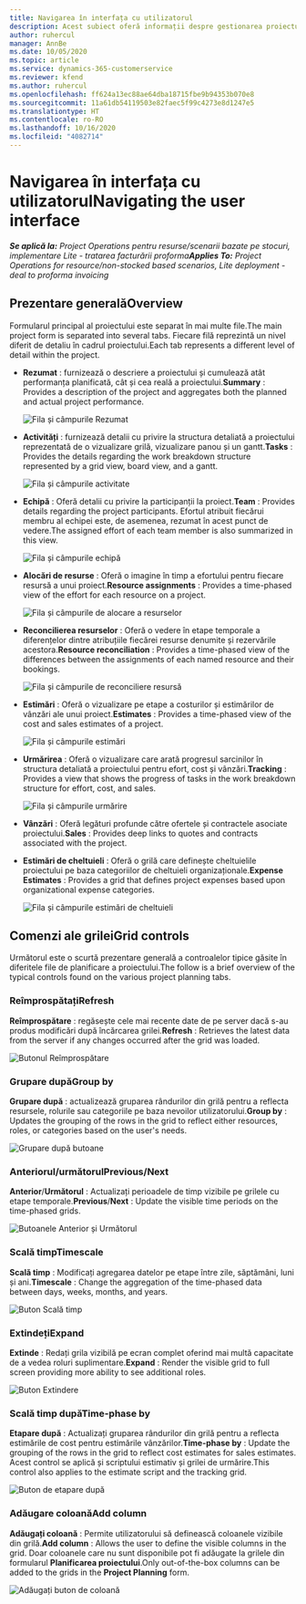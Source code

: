 ```yaml
---
title: Navigarea în interfața cu utilizatorul
description: Acest subiect oferă informații despre gestionarea proiectului în Dynamics 365 Project operations.
author: ruhercul
manager: AnnBe
ms.date: 10/05/2020
ms.topic: article
ms.service: dynamics-365-customerservice
ms.reviewer: kfend
ms.author: ruhercul
ms.openlocfilehash: ff624a13ec88ae64dba18715fbe9b94353b070e8
ms.sourcegitcommit: 11a61db54119503e82faec5f99c4273e8d1247e5
ms.translationtype: HT
ms.contentlocale: ro-RO
ms.lasthandoff: 10/16/2020
ms.locfileid: "4082714"
---
```

# <a name="navigating-the-user-interface"></a><span data-ttu-id="c5c16-103">Navigarea în interfața cu utilizatorul</span><span class="sxs-lookup"><span data-stu-id="c5c16-103">Navigating the user interface</span></span>

<span data-ttu-id="c5c16-104">_**Se aplică la:** Project Operations pentru resurse/scenarii bazate pe stocuri, implementare Lite - tratarea facturării proforma_</span><span class="sxs-lookup"><span data-stu-id="c5c16-104">_**Applies To:** Project Operations for resource/non-stocked based scenarios, Lite deployment - deal to proforma invoicing_</span></span>

## <a name="overview"></a><span data-ttu-id="c5c16-105">Prezentare generală</span><span class="sxs-lookup"><span data-stu-id="c5c16-105">Overview</span></span>

<span data-ttu-id="c5c16-106">Formularul principal al proiectului este separat în mai multe file.</span><span class="sxs-lookup"><span data-stu-id="c5c16-106">The main project form is separated into several tabs.</span></span> <span data-ttu-id="c5c16-107">Fiecare filă reprezintă un nivel diferit de detaliu în cadrul proiectului.</span><span class="sxs-lookup"><span data-stu-id="c5c16-107">Each tab represents a different level of detail within the project.</span></span>

- <span data-ttu-id="c5c16-108">**Rezumat** : furnizează o descriere a proiectului și cumulează atât performanța planificată, cât și cea reală a proiectului.</span><span class="sxs-lookup"><span data-stu-id="c5c16-108">**Summary** : Provides a description of the project and aggregates both the planned and actual project performance.</span></span>

    ![Fila și câmpurile Rezumat](media/navigation7.png)

- <span data-ttu-id="c5c16-110">**Activități** : furnizează detalii cu privire la structura detaliată a proiectului reprezentată de o vizualizare grilă, vizualizare panou și un gantt.</span><span class="sxs-lookup"><span data-stu-id="c5c16-110">**Tasks** : Provides the details regarding the work breakdown structure represented by a grid view, board view, and a gantt.</span></span>

    ![Fila și câmpurile activitate](media/navigation8.png)

- <span data-ttu-id="c5c16-112">**Echipă** : Oferă detalii cu privire la participanții la proiect.</span><span class="sxs-lookup"><span data-stu-id="c5c16-112">**Team** : Provides details regarding the project participants.</span></span> <span data-ttu-id="c5c16-113">Efortul atribuit fiecărui membru al echipei este, de asemenea, rezumat în acest punct de vedere.</span><span class="sxs-lookup"><span data-stu-id="c5c16-113">The assigned effort of each team member is also summarized in this view.</span></span>

    ![Fila și câmpurile echipă](media/navigation9.png)

- <span data-ttu-id="c5c16-115">**Alocări de resurse** : Oferă o imagine în timp a efortului pentru fiecare resursă a unui proiect.</span><span class="sxs-lookup"><span data-stu-id="c5c16-115">**Resource assignments** : Provides a time-phased view of the effort for each resource on a project.</span></span>

    ![Fila și câmpurile de alocare a resurselor](media/navigation10.png)

- <span data-ttu-id="c5c16-117">**Reconcilierea resurselor** : Oferă o vedere în etape temporale a diferențelor dintre atribuțiile fiecărei resurse denumite și rezervările acestora.</span><span class="sxs-lookup"><span data-stu-id="c5c16-117">**Resource reconciliation** : Provides a time-phased view of the differences between the assignments of each named resource and their bookings.</span></span>

    ![Fila și câmpurile de reconciliere resursă](media/navigation11.png)

- <span data-ttu-id="c5c16-119">**Estimări** : Oferă o vizualizare pe etape a costurilor și estimărilor de vânzări ale unui proiect.</span><span class="sxs-lookup"><span data-stu-id="c5c16-119">**Estimates** : Provides a time-phased view of the cost and sales estimates of a project.</span></span>

    ![Fila și câmpurile estimări](media/navigation12.png)

- <span data-ttu-id="c5c16-121">**Urmărirea** : Oferă o vizualizare care arată progresul sarcinilor în structura detaliată a proiectului pentru efort, cost și vânzări.</span><span class="sxs-lookup"><span data-stu-id="c5c16-121">**Tracking** : Provides a view that shows the progress of tasks in the work breakdown structure for effort, cost, and sales.</span></span>

    ![Fila și câmpurile urmărire](media/navigation13.png)

- <span data-ttu-id="c5c16-123">**Vânzări** : Oferă legături profunde către ofertele și contractele asociate proiectului.</span><span class="sxs-lookup"><span data-stu-id="c5c16-123">**Sales** : Provides deep links to quotes and contracts associated with the project.</span></span>

- <span data-ttu-id="c5c16-124">**Estimări de cheltuieli** : Oferă o grilă care definește cheltuielile proiectului pe baza categoriilor de cheltuieli organizaționale.</span><span class="sxs-lookup"><span data-stu-id="c5c16-124">**Expense Estimates** : Provides a grid that defines project expenses based upon organizational expense categories.</span></span>

    ![Fila și câmpurile estimări de cheltuieli](media/navigation14.png)

## <a name="grid-controls"></a><span data-ttu-id="c5c16-126">Comenzi ale grilei</span><span class="sxs-lookup"><span data-stu-id="c5c16-126">Grid controls</span></span>

<span data-ttu-id="c5c16-127">Următorul este o scurtă prezentare generală a controalelor tipice găsite în diferitele file de planificare a proiectului.</span><span class="sxs-lookup"><span data-stu-id="c5c16-127">The follow is a brief overview of the typical controls found on the various project planning tabs.</span></span>

### <a name="refresh"></a><span data-ttu-id="c5c16-128">Reîmprospătați</span><span class="sxs-lookup"><span data-stu-id="c5c16-128">Refresh</span></span>

<span data-ttu-id="c5c16-129">**Reîmprospătare** : regăsește cele mai recente date de pe server dacă s-au produs modificări după încărcarea grilei.</span><span class="sxs-lookup"><span data-stu-id="c5c16-129">**Refresh** : Retrieves the latest data from the server if any changes occurred after the grid was loaded.</span></span>

![Butonul Reîmprospătare](media/navigation7.png)

### <a name="group-by"></a><span data-ttu-id="c5c16-131">Grupare după</span><span class="sxs-lookup"><span data-stu-id="c5c16-131">Group by</span></span>

<span data-ttu-id="c5c16-132">**Grupare după** : actualizează gruparea rândurilor din grilă pentru a reflecta resursele, rolurile sau categoriile pe baza nevoilor utilizatorului.</span><span class="sxs-lookup"><span data-stu-id="c5c16-132">**Group by** : Updates the grouping of the rows in the grid to reflect either resources, roles, or categories based on the user's needs.</span></span>

![Grupare după butoane](media/navigation6.png)

### <a name="previousnext"></a><span data-ttu-id="c5c16-134">Anteriorul/următorul</span><span class="sxs-lookup"><span data-stu-id="c5c16-134">Previous/Next</span></span>

<span data-ttu-id="c5c16-135">**Anterior**/**Următorul** : Actualizați perioadele de timp vizibile pe grilele cu etape temporale.</span><span class="sxs-lookup"><span data-stu-id="c5c16-135">**Previous**/**Next** : Update the visible time periods on the time-phased grids.</span></span>

![Butoanele Anterior și Următorul](media/navigation2.png)

### <a name="timescale"></a><span data-ttu-id="c5c16-137">Scală timp</span><span class="sxs-lookup"><span data-stu-id="c5c16-137">Timescale</span></span>

<span data-ttu-id="c5c16-138">**Scală timp** : Modificați agregarea datelor pe etape între zile, săptămâni, luni și ani.</span><span class="sxs-lookup"><span data-stu-id="c5c16-138">**Timescale** : Change the aggregation of the time-phased data between days, weeks, months, and years.</span></span>

![Buton Scală timp](media/navigation3.png)

### <a name="expand"></a><span data-ttu-id="c5c16-140">Extindeți</span><span class="sxs-lookup"><span data-stu-id="c5c16-140">Expand</span></span>

<span data-ttu-id="c5c16-141">**Extinde** : Redați grila vizibilă pe ecran complet oferind mai multă capacitate de a vedea roluri suplimentare.</span><span class="sxs-lookup"><span data-stu-id="c5c16-141">**Expand** : Render the visible grid to full screen providing more ability to see additional roles.</span></span>

![Buton Extindere](media/navigation4.png)

### <a name="time-phase-by"></a><span data-ttu-id="c5c16-143">Scală timp după</span><span class="sxs-lookup"><span data-stu-id="c5c16-143">Time-phase by</span></span>

<span data-ttu-id="c5c16-144">**Etapare după** : Actualizați gruparea rândurilor din grilă pentru a reflecta estimările de cost pentru estimările vânzărilor.</span><span class="sxs-lookup"><span data-stu-id="c5c16-144">**Time-phase by** : Update the grouping of the rows in the grid to reflect cost estimates for sales estimates.</span></span> <span data-ttu-id="c5c16-145">Acest control se aplică și scriptului estimativ și grilei de urmărire.</span><span class="sxs-lookup"><span data-stu-id="c5c16-145">This control also applies to the estimate script and the tracking grid.</span></span>

![Buton de etapare după](media/navigation0.png)

### <a name="add-column"></a><span data-ttu-id="c5c16-147">Adăugare coloană</span><span class="sxs-lookup"><span data-stu-id="c5c16-147">Add column</span></span>

<span data-ttu-id="c5c16-148">**Adăugați coloană** : Permite utilizatorului să definească coloanele vizibile din grilă.</span><span class="sxs-lookup"><span data-stu-id="c5c16-148">**Add column** : Allows the user to define the visible columns in the grid.</span></span> <span data-ttu-id="c5c16-149">Doar coloanele care nu sunt disponibile pot fi adăugate la grilele din formularul **Planificarea proiectului**.</span><span class="sxs-lookup"><span data-stu-id="c5c16-149">Only out-of-the-box columns can be added to the grids in the **Project Planning** form.</span></span>

![Adăugați buton de coloană](media/navigation5.png)
